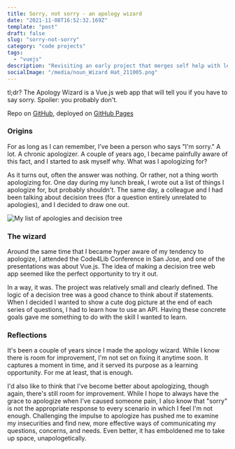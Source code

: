 ```yaml
---
title: Sorry, not sorry - an apology wizard
date: "2021-11-08T16:52:32.169Z"
template: "post"
draft: false
slug: "sorry-not-sorry"
category: "code projects"
tags:
  - "vuejs"
description: "Revisiting an early project that merges self help with learning to code"
socialImage: "/media/noun_Wizard Hat_211005.png"
---
```


tl;dr? The Apology Wizard is a Vue.js web app that will tell you if you have to say sorry. Spoiler: you probably don't.

Repo on [GitHub](https://github.com/rmtownsend/apology-wizard), deployed on [GitHub Pages](https://rmtownsend.github.io/apology-wizard/)

### Origins

For as long as I can remember, I've been a person who says "I'm sorry." A lot. A chronic apologizer. A couple of years ago, I became painfully aware of this fact, and I started to ask myself why. What was I apologizing for?

As it turns out, often the answer was nothing. Or rather, not a thing worth apologizing for. One day during my lunch break, I wrote out a list of things I apologize for, but probably shouldn't. The same day, a colleague and I had been talking about decision trees (for a question entirely unrelated to apologies), and I decided to draw one out.

![My list of apologies and decision tree](/media/apology_notebook_1.jpg)

### The wizard

Around the same time that I became hyper aware of my tendency to apologize, I attended the Code4Lib Conference in San Jose, and one of the presentations was about Vue.js. The idea of making a decision tree web app seemed like the perfect opportunity to try it out.

In a way, it was. The project was relatively small and clearly defined. The logic of a decision tree was a good chance to think about if statements. When I decided I wanted to show a cute dog picture at the end of each series of questions, I had to learn how to use an API. Having these concrete goals gave me something to do with the skill I wanted to learn.

### Reflections

It's been a couple of years since I made the apology wizard. While I know there is room for improvement, I'm not set on fixing it anytime soon. It captures a moment in time, and it served its purpose as a learning opportunity. For me at least, that is enough.

I'd also like to think that I've become better about apologizing, though again, there's still room for improvement. While I hope to always have the grace to apologize when I've caused someone pain, I also know that "sorry" is not the appropriate response to every scenario in which I feel I'm not enough. Challenging the impulse to apologize has pushed me to examine my insecurities and find new, more effective ways of communicating my questions, concerns, and needs. Even better, it has emboldened me to take up space, unapologetically.
